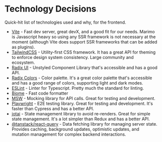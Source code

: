 # Technology Decisions

Quick-hit list of technologies used and why, for the frontend.

- [Vite](https://vitejs.dev/) - Fast dev server, great devX, and a good fit for our needs. Marimo is Javascript heavy so using any SSR framework is not necessary at the moment (although Vite does support SSR frameworks that can be added as plugins).
- [TailwindCSS](https://tailwindcss.com/) - Utility-first CSS framework. It has a great API for theming to enforce design system consistency. Large community and ecosystem.
- [Radix UI](https://www.radix-ui.com/) - Unstyled Component Library that's accessible and has a good API.
- [Radix Colors](https://www.radix-ui.com/colors) - Color palette. It's a great color palette that's accessible and has a good range of colors, supporting light and dark modes.
- [ESLint](https://eslint.org/) - Linter for Typescript. Pretty much the standard for linting.
- [Biome](https://biomejs.dev/) - Fast code formatter
- [MSW](https://mswjs.io/) - Mocking library for API calls. Great for testing and development.
- [Playwright](https://playwright.dev/) - E2E testing library. Great for testing and development. It's faster than Cypress and has a better API.
- [jotai](https://jotai.org/) - State management library to avoid re-renders. Great for simple state management. It's a lot simpler than Redux and has a better API.
- [@tanstack/react-query](https://tanstack.com/query) - Data fetching library for managing server state. Provides caching, background updates, optimistic updates, and mutation management for complex backend interactions.
